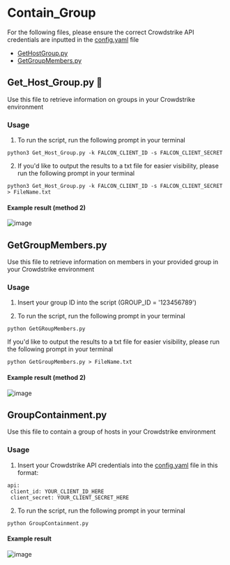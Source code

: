 # Contain_Group
For the following files, please ensure the correct Crowdstrike API credentials are inputted in the [config.yaml](./config.yaml) file
+ [GetHostGroup.py](#get-host-group-)
+ [GetGroupMembers.py](#get-group-members-)


## Get_Host_Group.py 🔎

Use this file to retrieve information on groups in your Crowdstrike environment

### Usage

1. To run the script, run the following prompt in your terminal

```
python3 Get_Host_Group.py -k FALCON_CLIENT_ID -s FALCON_CLIENT_SECRET
```

2. If you'd like to output the results to a txt file for easier visibility, please run the following prompt in your terminal
```
python3 Get_Host_Group.py -k FALCON_CLIENT_ID -s FALCON_CLIENT_SECRET > FileName.txt
```
#### Example result (method 2)
![image](https://github.com/ErikSierra/FalconContainment/assets/120680439/b479843b-43bd-453b-9406-3b9a1a6137c5)


## GetGroupMembers.py

Use this file to retrieve information on members in your provided group in your Crowdstrike environment
### Usage

1. Insert your group ID into the script
   (GROUP_ID = '123456789')
   
3. To run the script, run the following prompt in your terminal

  ```
  python GetGRoupMembers.py
  ```
  
  If you'd like to output the results to a txt file for easier visibility, please run the following prompt in your terminal
  ```
  python GetGroupMembers.py > FileName.txt
  ```

#### Example result (method 2)
![image](https://github.com/ErikSierra/FalconContainment/assets/120680439/a85084a7-d74c-4e4b-8de1-646d5b4b72c2)

## GroupContainment.py

Use this file to contain a group of hosts in your Crowdstrike environment
### Usage

1. Insert your Crowdstrike API credentials into the [config.yaml](./config.yaml) file in this format:
 ```
api:
  client_id: YOUR_CLIENT_ID_HERE
  client_secret: YOUR_CLIENT_SECRET_HERE
```

2. To run the script, run the following prompt in your terminal
```
python GroupContainment.py
```
#### Example result 
![image](https://github.com/ErikSierra/FalconContainment/assets/120680439/a82ca025-7502-476c-bd68-c2da35cde17a)


